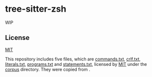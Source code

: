 # tree-sitter-zsh

WIP

## License

[MIT](LICENSE)

This repository includes five files,
which are [commands.txt](corpus/commands.txt),
[crlf.txt](corpus/crlf.txt), 
[literals.txt](corpus/literals.txt),
[programs.txt](corpus/programs.txt) and [statements.txt](corpus/statements.txt), licensed by [MIT](https://github.com/tree-sitter/tree-sitter-bash/blob/master/LICENSE) under the [corpus](corpus) directory.
They were copied from [](https://github.com/tree-sitter/tree-sitter-bash).
